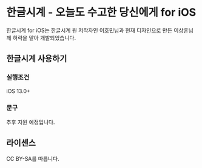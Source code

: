 # 한글시계 - 오늘도 수고한 당신에게 for iOS

한글시계 for iOS는 한글시계 원 저작자인 이호민님과 현재 디자인으로 만든 이상훈님께 허락을 맡아 개발되었습니다.

## 한글시계 사용하기

### 실행조건
iOS 13.0+

### 문구
추후 지원 예정입니다.

## 라이센스
CC BY-SA를 따릅니다.
